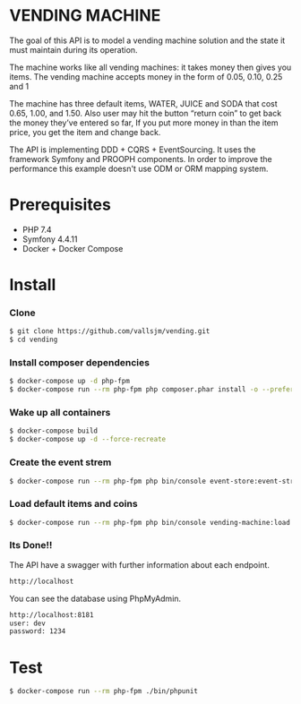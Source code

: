 VENDING MACHINE
===================

The goal of this API is to model a vending machine solution and the state it must maintain during its operation.

The machine works like all vending machines: it takes money then gives you items. The vending machine accepts money in the form of 0.05, 0.10, 0.25 and 1

The machine has three default items, WATER, JUICE and SODA that cost 0.65, 1.00, and 1.50. Also user may hit the button “return coin” to get back the money they’ve entered so far, If you put more money in than the item price, you get the item and change back.

The API is implementing DDD + CQRS + EventSourcing. It uses the framework Symfony and PROOPH components. In order to improve the performance this example doesn't use ODM or ORM mapping system.


Prerequisites
===================

- PHP 7.4
- Symfony 4.4.11
- Docker + Docker Compose

Install
===================

### Clone

```sh
$ git clone https://github.com/vallsjm/vending.git
$ cd vending
```

### Install composer dependencies

```sh
$ docker-compose up -d php-fpm
$ docker-compose run --rm php-fpm php composer.phar install -o --prefer-dist --no-interaction
```

### Wake up all containers

```sh
$ docker-compose build
$ docker-compose up -d --force-recreate
```

### Create the event strem

```sh
$ docker-compose run --rm php-fpm php bin/console event-store:event-stream:create
```

### Load default items and coins

```sh
$ docker-compose run --rm php-fpm php bin/console vending-machine:load
```


### Its Done!!

The API have a swagger with further information about each endpoint.

```sh
http://localhost
```

You can see the database using PhpMyAdmin.

```sh
http://localhost:8181
user: dev
password: 1234
```

Test
===================

```sh
$ docker-compose run --rm php-fpm ./bin/phpunit
```
